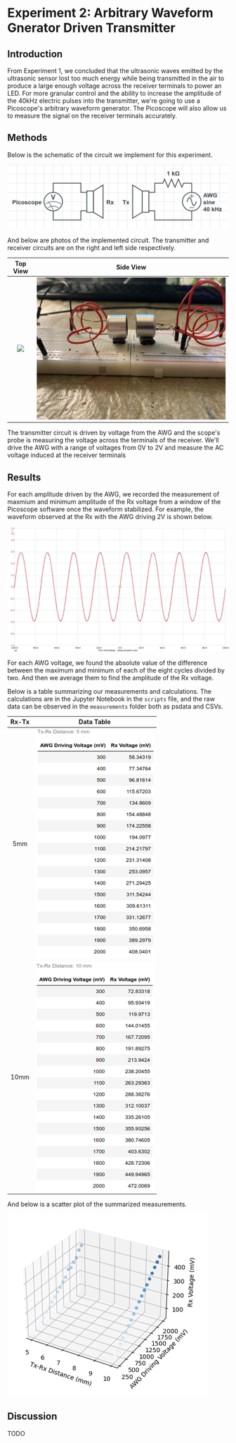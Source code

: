 # Experiment 2: Arbitrary Waveform Gnerator Driven Transmitter

## Introduction

From Experiment 1, we concluded that the ultrasonic waves emitted by the ultrasonic sensor lost too much energy while being transmitted in the air to produce a large enough voltage across the receiver terminals to power an LED. For more granular control and the ability to increase the amplitude of the 40kHz electric pulses into the transmitter, we're going to use a Picoscope's arbitrary waveform generator. The Picoscope will also allow us to measure the signal on the receiver terminals accurately.


## Methods

Below is the schematic of the circuit we implement for this experiment.

![Tx-Rx Schematic](docs/AWG_Schematic.png)


And below are photos of the implemented circuit. The transmitter and receiver circuits are on the right and left side respectively.

Top View                   |  Side View
:-------------------------:|:-------------------------:
![](docs/AWG_TopView.jpg)  |  ![](docs/AWG_SideView.jpg)

The transmitter circuit is driven by voltage from the AWG and the scope's probe is measuring the voltage across the terminals of the receiver. We'll drive the AWG with a range of voltages from 0V to 2V and measure the AC voltage induced at the receiver terminals

## Results

For each amplitude driven by the AWG, we recorded the measurement of maxmium and minimum amplitude of the Rx voltage from a window of the Picoscope software once the waveform stabilized. For example, the waveform observed at the Rx with the AWG driving 2V is shown below.

![](measurements/Picoscope_example/Picoscope_example_01.jpg )

For each AWG voltage, we found the absolute value of the difference between the maximum and minimum of each of the eight cycles divided by two. And then we average them to find the amplitude of the Rx voltage.

Below is a table summarizing our measurements and calculations. The calculations are in the Jupyter Notebook in the `scripts` file, and the raw data can be observed in the `measurements` folder both as psdata and CSVs.

Rx-Tx				| Data Table
:------------------------------:|:------------------------------:
5mm				| ![](docs/data_5mm.png)
10mm				| ![](docs/data_10mm.png)

And below is a scatter plot of the summarized measurements.

![](docs/Rx_AWG_distance_plot.png)

## Discussion

TODO
